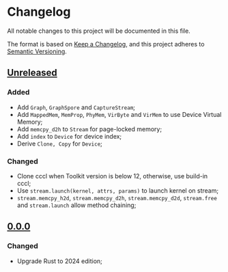 # Changelog

All notable changes to this project will be documented in this file.

The format is based on [Keep a Changelog](https://keepachangelog.com/en/1.1.0/),
and this project adheres to [Semantic Versioning](https://semver.org/spec/v2.0.0.html).

## [Unreleased]

### Added

- Add `Graph`, `GraphSpore` and `CaptureStream`;
- Add `MappedMem`, `MemProp`, `PhyMem`, `VirByte` and `VirMem` to use Device Virtual Memory;
- Add `memcpy_d2h` to `Stream` for page-locked memory;
- Add `index` to `Device` for device index;
- Derive `Clone, Copy` for `Device`;

### Changed

- Clone cccl when Toolkit version is below 12, otherwise, use build-in cccl;
- Use `stream.launch(kernel, attrs, params)` to launch kernel on stream;
- `stream.memcpy_h2d`, `stream.memcpy_d2h`, `stream.memcpy_d2d`, `stream.free` and `stream.launch` allow method chaining;

## [0.0.0]

### Changed

- Upgrade Rust to 2024 edition;

[Unreleased]: https://github.com/YdrMaster/cuda-driver/compare/v0.0.0...HEAD
[0.0.0]: https://github.com/YdrMaster/cuda-driver/releases/tag/v0.0.0
